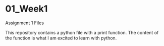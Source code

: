 # 01_Week1
Assignment 1 Files

This repository contains a python file with a print function. The content of the function is what I am excited to learn with python. 
